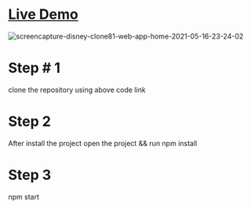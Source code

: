 # <a href="https://disney-clone81.web.app/" target="_blank">Live Demo</a>
</hr>
<img src="https://i.ibb.co/QY8TLpN/screencapture-disney-clone81-web-app-home-2021-05-16-23-24-02.png" alt="screencapture-disney-clone81-web-app-home-2021-05-16-23-24-02" border="0">


# Step # 1
<p>clone the repository using above code link<p>

# Step 2
<p>After install the project open the project && run npm install</p>

# Step 3
<p>npm start</p>

